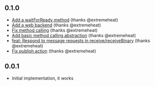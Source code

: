 ## 0.1.0
* [Add a waitForReady method](https://github.com/extremeheat/node-basic-ipc/commit/261cd9464c1082fe9211a85bcbb191be4db94a40) (thanks @extremeheat)
* [Add a web backend](https://github.com/extremeheat/node-basic-ipc/commit/995dac055d8c11752525fbb8cfb624edc526ab2d) (thanks @extremeheat)
* [Fix method calling](https://github.com/extremeheat/node-basic-ipc/commit/2705b0f6380989dbd5de5bcc20cda3452a19fd92) (thanks @extremeheat)
* [Add basic method calling abstraction](https://github.com/extremeheat/node-basic-ipc/commit/a677b1915be1941e3edd6deb117e85e60f9ac406) (thanks @extremeheat)
* [feat: Respond to message requests in receive/receiveBinary](https://github.com/extremeheat/node-basic-ipc/commit/41c2ba77b9fe5d86e64ab2c9cfe154458265c309) (thanks @extremeheat)
* [Fix publish action](https://github.com/extremeheat/node-basic-ipc/commit/d22d28c9f1a47b6770733dc1884b5a39930c6cfc) (thanks @extremeheat)

## 0.0.1
* Initial implementation, it works
